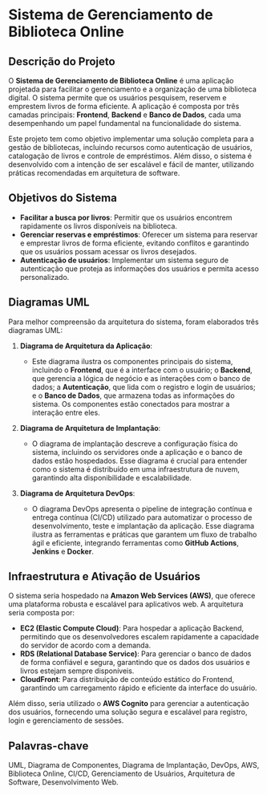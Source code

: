 # Sistema de Gerenciamento de Biblioteca Online

## Descrição do Projeto

O **Sistema de Gerenciamento de Biblioteca Online** é uma aplicação projetada para facilitar o gerenciamento e a organização de uma biblioteca digital. O sistema permite que os usuários pesquisem, reservem e emprestem livros de forma eficiente. A aplicação é composta por três camadas principais: **Frontend**, **Backend** e **Banco de Dados**, cada uma desempenhando um papel fundamental na funcionalidade do sistema.

Este projeto tem como objetivo implementar uma solução completa para a gestão de bibliotecas, incluindo recursos como autenticação de usuários, catalogação de livros e controle de empréstimos. Além disso, o sistema é desenvolvido com a intenção de ser escalável e fácil de manter, utilizando práticas recomendadas em arquitetura de software.

## Objetivos do Sistema

- **Facilitar a busca por livros**: Permitir que os usuários encontrem rapidamente os livros disponíveis na biblioteca.
- **Gerenciar reservas e empréstimos**: Oferecer um sistema para reservar e emprestar livros de forma eficiente, evitando conflitos e garantindo que os usuários possam acessar os livros desejados.
- **Autenticação de usuários**: Implementar um sistema seguro de autenticação que proteja as informações dos usuários e permita acesso personalizado.

## Diagramas UML

Para melhor compreensão da arquitetura do sistema, foram elaborados três diagramas UML:

1. **Diagrama de Arquitetura da Aplicação**:
   - Este diagrama ilustra os componentes principais do sistema, incluindo o **Frontend**, que é a interface com o usuário; o **Backend**, que gerencia a lógica de negócio e as interações com o banco de dados; a **Autenticação**, que lida com o registro e login de usuários; e o **Banco de Dados**, que armazena todas as informações do sistema. Os componentes estão conectados para mostrar a interação entre eles.

2. **Diagrama de Arquitetura de Implantação**:
   - O diagrama de implantação descreve a configuração física do sistema, incluindo os servidores onde a aplicação e o banco de dados estão hospedados. Esse diagrama é crucial para entender como o sistema é distribuído em uma infraestrutura de nuvem, garantindo alta disponibilidade e escalabilidade.

3. **Diagrama de Arquitetura DevOps**:
   - O diagrama DevOps apresenta o pipeline de integração contínua e entrega contínua (CI/CD) utilizado para automatizar o processo de desenvolvimento, teste e implantação da aplicação. Esse diagrama ilustra as ferramentas e práticas que garantem um fluxo de trabalho ágil e eficiente, integrando ferramentas como **GitHub Actions**, **Jenkins** e **Docker**.

## Infraestrutura e Ativação de Usuários

O sistema seria hospedado na **Amazon Web Services (AWS)**, que oferece uma plataforma robusta e escalável para aplicativos web. A arquitetura seria composta por:

- **EC2 (Elastic Compute Cloud)**: Para hospedar a aplicação Backend, permitindo que os desenvolvedores escalem rapidamente a capacidade do servidor de acordo com a demanda.
- **RDS (Relational Database Service)**: Para gerenciar o banco de dados de forma confiável e segura, garantindo que os dados dos usuários e livros estejam sempre disponíveis.
- **CloudFront**: Para distribuição de conteúdo estático do Frontend, garantindo um carregamento rápido e eficiente da interface do usuário.

Além disso, seria utilizado o **AWS Cognito** para gerenciar a autenticação dos usuários, fornecendo uma solução segura e escalável para registro, login e gerenciamento de sessões.

## Palavras-chave

UML, Diagrama de Componentes, Diagrama de Implantação, DevOps, AWS, Biblioteca Online, CI/CD, Gerenciamento de Usuários, Arquitetura de Software, Desenvolvimento Web.

